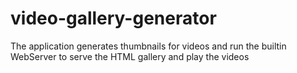 # video-gallery-generator
The application generates thumbnails for videos and run the builtin WebServer to serve the HTML gallery and play the videos
